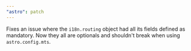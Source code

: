 ```yaml
---
"astro": patch
---
```


Fixes an issue where the `i18n.routing` object had all its fields defined as mandatory. Now they all are optionals and shouldn't break when using `astro.config.mts`.
